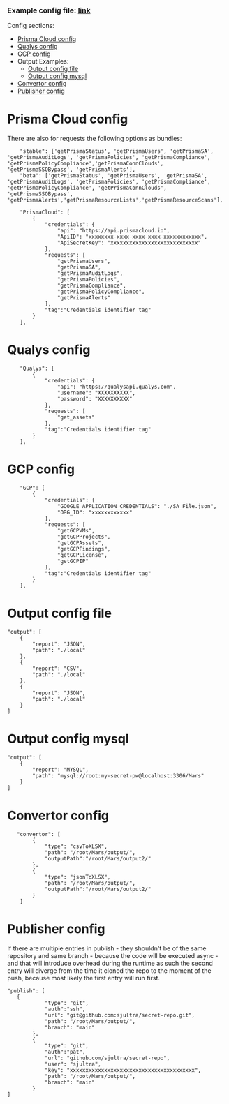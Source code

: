 
### Example config file: [link](./config.json)

Config sections:
* [Prisma Cloud config](#Prisma-Cloud-config)
* [Qualys config](#Qualys-config)
* [GCP config](#GCP-config)
* Output Examples:
    * [Output config file](#Output-config-file)
    * [Output config mysql](#Output-config-mysql)
* [Convertor config](#Convertor-config)
* [Publisher config](#Publisher-config)


# Prisma Cloud config
There are also for requests the following options as bundles:
```
    "stable": ['getPrismaStatus', 'getPrismaUsers', 'getPrismaSA', 'getPrismaAuditLogs', 'getPrismaPolicies', 'getPrismaCompliance', 'getPrismaPolicyCompliance','getPrismaConnClouds', 'getPrismaSSOBypass', 'getPrismaAlerts'],
    "beta": ['getPrismaStatus', 'getPrismaUsers', 'getPrismaSA', 'getPrismaAuditLogs', 'getPrismaPolicies', 'getPrismaCompliance', 'getPrismaPolicyCompliance', 'getPrismaConnClouds', 'getPrismaSSOBypass', 'getPrismaAlerts','getPrismaResourceLists','getPrismaResourceScans'],
```

```
    "PrismaCloud": [
        {
            "credentials": {
                "api": "https://api.prismacloud.io",
                "ApiID": "xxxxxxxx-xxxx-xxxx-xxxx-xxxxxxxxxxxx",
                "ApiSecretKey": "xxxxxxxxxxxxxxxxxxxxxxxxxxxx"
            },
            "requests": [
                "getPrismaUsers",
                "getPrismaSA",
                "getPrismaAuditLogs",
                "getPrismaPolicies",
                "getPrismaCompliance",
                "getPrismaPolicyCompliance",
                "getPrismaAlerts"
            ],
            "tag":"Credentials identifier tag"
        }
    ],
```

# Qualys config
```
    "Qualys": [
        {
            "credentials": {
                "api": "https://qualysapi.qualys.com",
                "username": "XXXXXXXXXX",
                "password": "XXXXXXXXXX"
            },
            "requests": [
                "get_assets"
            ],
            "tag":"Credentials identifier tag"
        }
    ],
```

# GCP config
```
    "GCP": [
        {
            "credentials": {
                "GOOGLE_APPLICATION_CREDENTIALS": "./SA_File.json",
                "ORG_ID": "xxxxxxxxxxxx"
            },
            "requests": [
                "getGCPVMs",
                "getGCPProjects",
                "getGCPAssets",
                "getGCPFindings",
                "getGCPLicense",
                "getGCPIP"
            ],
            "tag":"Credentials identifier tag"
        }
    ],

```

# Output config file
```
"output": [
    {
        "report": "JSON",
        "path": "./local"
    },
    {
        "report": "CSV",
        "path": "./local"
    },
    {
        "report": "JSON",
        "path": "./local"
    }
]
```

# Output config mysql
```
"output": [
    {
        "report": "MYSQL",
        "path": "mysql://root:my-secret-pw@localhost:3306/Mars"
    }
]
```

# Convertor config
```
   "convertor": [
        {
            "type": "csvToXLSX",
            "path": "/root/Mars/output/",
            "outputPath":"/root/Mars/output2/"
        },
        {
            "type": "jsonToXLSX",
            "path": "/root/Mars/output/",
            "outputPath":"/root/Mars/output2/"
        }
    ]
```

# Publisher config 

If there are multiple entries in publish - they shouldn't be of the same repository and same branch - because the code will be executed async - and that will introduce overhead during the runtime as such the second entry will diverge from the time it cloned the repo to the moment of the push, because most likely the first entry will run first.

```
"publish": [
   {
            "type": "git",
            "auth":"ssh",
            "url": "git@github.com:sjultra/secret-repo.git",
            "path": "/root/Mars/output/",
            "branch": "main"
        },
        {
            "type": "git",
            "auth":"pat",
            "url": "github.com/sjultra/secret-repo",
            "user": "sjultra",
            "key": "xxxxxxxxxxxxxxxxxxxxxxxxxxxxxxxxxxxxxxxx",
            "path": "/root/Mars/output/",
            "branch": "main"
        }
]
```